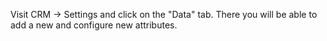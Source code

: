 Visit CRM -> Settings and click on the "Data" tab. There you will be able to add a new and configure new attributes.